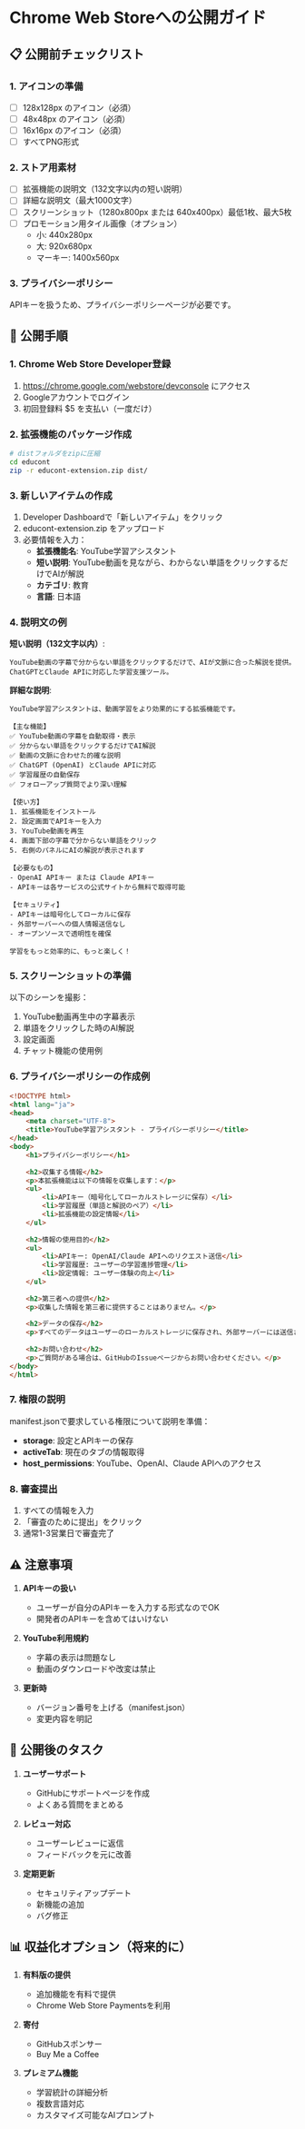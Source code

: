 # Chrome Web Storeへの公開ガイド

## 📋 公開前チェックリスト

### 1. アイコンの準備
- [ ] 128x128px のアイコン（必須）
- [ ] 48x48px のアイコン（必須）  
- [ ] 16x16px のアイコン（必須）
- [ ] すべてPNG形式

### 2. ストア用素材
- [ ] 拡張機能の説明文（132文字以内の短い説明）
- [ ] 詳細な説明文（最大1000文字）
- [ ] スクリーンショット（1280x800px または 640x400px）最低1枚、最大5枚
- [ ] プロモーション用タイル画像（オプション）
  - 小: 440x280px
  - 大: 920x680px
  - マーキー: 1400x560px

### 3. プライバシーポリシー
APIキーを扱うため、プライバシーポリシーページが必要です。

## 🚀 公開手順

### 1. Chrome Web Store Developer登録
1. https://chrome.google.com/webstore/devconsole にアクセス
2. Googleアカウントでログイン
3. 初回登録料 $5 を支払い（一度だけ）

### 2. 拡張機能のパッケージ作成
```bash
# distフォルダをzipに圧縮
cd educont
zip -r educont-extension.zip dist/
```

### 3. 新しいアイテムの作成
1. Developer Dashboardで「新しいアイテム」をクリック
2. educont-extension.zip をアップロード
3. 必要情報を入力：
   - **拡張機能名**: YouTube学習アシスタント
   - **短い説明**: YouTube動画を見ながら、わからない単語をクリックするだけでAIが解説
   - **カテゴリ**: 教育
   - **言語**: 日本語

### 4. 説明文の例

**短い説明（132文字以内）**:
```
YouTube動画の字幕で分からない単語をクリックするだけで、AIが文脈に合った解説を提供。ChatGPTとClaude APIに対応した学習支援ツール。
```

**詳細な説明**:
```
YouTube学習アシスタントは、動画学習をより効果的にする拡張機能です。

【主な機能】
✅ YouTube動画の字幕を自動取得・表示
✅ 分からない単語をクリックするだけでAI解説
✅ 動画の文脈に合わせた的確な説明
✅ ChatGPT (OpenAI) とClaude APIに対応
✅ 学習履歴の自動保存
✅ フォローアップ質問でより深い理解

【使い方】
1. 拡張機能をインストール
2. 設定画面でAPIキーを入力
3. YouTube動画を再生
4. 画面下部の字幕で分からない単語をクリック
5. 右側のパネルにAIの解説が表示されます

【必要なもの】
- OpenAI APIキー または Claude APIキー
- APIキーは各サービスの公式サイトから無料で取得可能

【セキュリティ】
- APIキーは暗号化してローカルに保存
- 外部サーバーへの個人情報送信なし
- オープンソースで透明性を確保

学習をもっと効率的に、もっと楽しく！
```

### 5. スクリーンショットの準備
以下のシーンを撮影：
1. YouTube動画再生中の字幕表示
2. 単語をクリックした時のAI解説
3. 設定画面
4. チャット機能の使用例

### 6. プライバシーポリシーの作成例

```html
<!DOCTYPE html>
<html lang="ja">
<head>
    <meta charset="UTF-8">
    <title>YouTube学習アシスタント - プライバシーポリシー</title>
</head>
<body>
    <h1>プライバシーポリシー</h1>
    
    <h2>収集する情報</h2>
    <p>本拡張機能は以下の情報を収集します：</p>
    <ul>
        <li>APIキー（暗号化してローカルストレージに保存）</li>
        <li>学習履歴（単語と解説のペア）</li>
        <li>拡張機能の設定情報</li>
    </ul>
    
    <h2>情報の使用目的</h2>
    <ul>
        <li>APIキー: OpenAI/Claude APIへのリクエスト送信</li>
        <li>学習履歴: ユーザーの学習進捗管理</li>
        <li>設定情報: ユーザー体験の向上</li>
    </ul>
    
    <h2>第三者への提供</h2>
    <p>収集した情報を第三者に提供することはありません。</p>
    
    <h2>データの保存</h2>
    <p>すべてのデータはユーザーのローカルストレージに保存され、外部サーバーには送信されません。</p>
    
    <h2>お問い合わせ</h2>
    <p>ご質問がある場合は、GitHubのIssueページからお問い合わせください。</p>
</body>
</html>
```

### 7. 権限の説明
manifest.jsonで要求している権限について説明を準備：

- **storage**: 設定とAPIキーの保存
- **activeTab**: 現在のタブの情報取得
- **host_permissions**: YouTube、OpenAI、Claude APIへのアクセス

### 8. 審査提出
1. すべての情報を入力
2. 「審査のために提出」をクリック
3. 通常1-3営業日で審査完了

## ⚠️ 注意事項

1. **APIキーの扱い**
   - ユーザーが自分のAPIキーを入力する形式なのでOK
   - 開発者のAPIキーを含めてはいけない

2. **YouTube利用規約**
   - 字幕の表示は問題なし
   - 動画のダウンロードや改変は禁止

3. **更新時**
   - バージョン番号を上げる（manifest.json）
   - 変更内容を明記

## 🎯 公開後のタスク

1. **ユーザーサポート**
   - GitHubにサポートページを作成
   - よくある質問をまとめる

2. **レビュー対応**
   - ユーザーレビューに返信
   - フィードバックを元に改善

3. **定期更新**
   - セキュリティアップデート
   - 新機能の追加
   - バグ修正

## 📊 収益化オプション（将来的に）

1. **有料版の提供**
   - 追加機能を有料で提供
   - Chrome Web Store Paymentsを利用

2. **寄付**
   - GitHubスポンサー
   - Buy Me a Coffee

3. **プレミアム機能**
   - 学習統計の詳細分析
   - 複数言語対応
   - カスタマイズ可能なAIプロンプト
